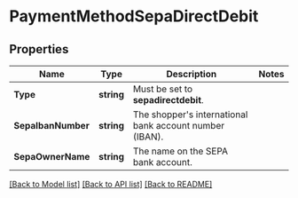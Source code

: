 # PaymentMethodSepaDirectDebit

## Properties

Name | Type | Description | Notes
------------ | ------------- | ------------- | -------------
**Type** | **string** | Must be set to **sepadirectdebit**. | 
**SepaIbanNumber** | **string** | The shopper&#39;s international bank account number (IBAN). | 
**SepaOwnerName** | **string** | The name on the SEPA bank account. | 

[[Back to Model list]](../README.md#documentation-for-models) [[Back to API list]](../README.md#documentation-for-api-endpoints) [[Back to README]](../README.md)


